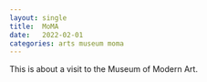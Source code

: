 ```yaml
---
layout: single
title:  MoMA
date:   2022-02-01
categories: arts museum moma
---
```

This is about a visit to the Museum of Modern Art.